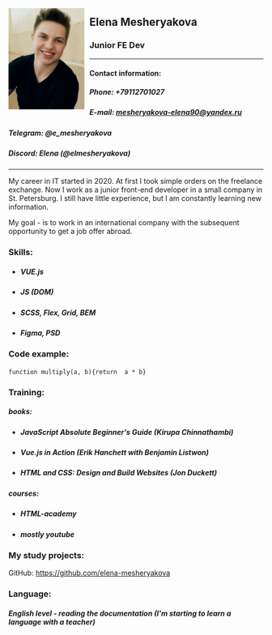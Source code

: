[<img src="img/photo.jpg" height="200" width="150" style="float:left; margin-right:10px" />](img/photo.jpg) 

## Elena Mesheryakova
### Junior FE Dev
****
#### Contact information:
##### Phone: +79112701027
##### E-mail: mesheryakova-elena90@yandex.ru
##### Telegram: @e_mesheryakova
##### Discord: Elena (@elmesheryakova)
***
My career in IT started in 2020. At first I took simple orders on the freelance exchange. Now I work as a junior front-end developer in a small company in St. Petersburg. I still have little experience, but I am constantly learning new information.

My goal - is to work in an international company with the subsequent opportunity to get a job offer abroad.


### Skills:
- ##### VUE.js
- ##### JS (DOM)
- ##### SCSS, Flex, Grid, BEM
- ##### Figma, PSD


### Code example:
````
function multiply(a, b){return  a * b}
````

### Training:
##### *books:*
- ##### JavaScript Absolute Beginner's Guide (Kirupa Chinnathambi)
- ##### Vue.js in Action (Erik Hanchett with Benjamin Listwon) 
- ##### HTML and CSS: Design and Build Websites (Jon Duckett) 
##### *courses:*
- ##### HTML-academy
- ##### mostly youtube 


### My study projects:
GitHub: https://github.com/elena-mesheryakova


### Language:
##### English level - reading the documentation (I'm starting to learn a language with a teacher)